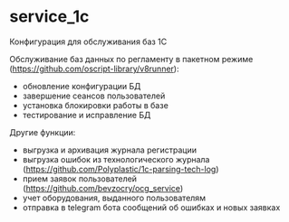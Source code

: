 # service_1c
Конфигурация для обслуживания баз 1С

Обслуживание баз данных по регламенту в пакетном режиме (https://github.com/oscript-library/v8runner):
- обновление конфигурации БД
- завершение сеансов пользователей
- установка блокировки работы в базе
- тестирование и исправление БД

Другие функции:
- выгрузка и архивация журнала регистрации
- выгрузка ошибок из технологического журнала (https://github.com/Polyplastic/1c-parsing-tech-log)
- прием заявок пользователей (https://github.com/bevzocry/ocg_service)
- учет оборудования, выданного пользователям
- отправка в telegram бота сообщений об ошибках и новых заявках
